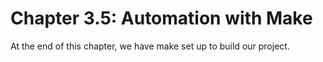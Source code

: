 # Chapter 3.5: Automation with Make

At the end of this chapter, we have make set up to build our project.
